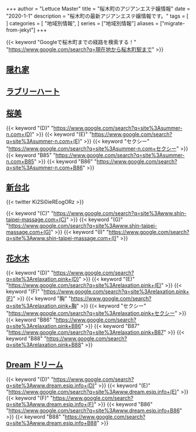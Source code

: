 +++
author = "Lettuce Master"
title = "桜木町のアジアンエステ嬢情報"
date = "2020-1-1"
description = "桜木町の最新アジアンエステ嬢情報です。"
tags = [
]
categories = [
    "地域別情報",
]
series = ["地域別情報"]
aliases = ["migrate-from-jekyl"]
+++

{{< keyword "Googleで桜木町までの経路を検索する！" "https://www.google.com/search?q=現在地から桜木町駅まで" >}}

## [隠れ家](https://jasmine-mizonokuti.xyz/)


## [ラブリーハート](http://biraku.este88.com/)


## [桜美](http://summer-n.com/rrr/)
{{< keyword "(D)" "https://www.google.com/search?q=site%3Asummer-n.com+(D)" >}} {{< keyword "(E)" "https://www.google.com/search?q=site%3Asummer-n.com+(E)" >}} {{< keyword "セクシー" "https://www.google.com/search?q=site%3Asummer-n.com+セクシー" >}} {{< keyword "B85" "https://www.google.com/search?q=site%3Asummer-n.com+B85" >}} {{< keyword "B86" "https://www.google.com/search?q=site%3Asummer-n.com+B86" >}} 

## [新台北](https://www.shin-taipei-massage.com/)


{{< twitter Ki2Si0ieREogORz >}}

{{< keyword "(C)" "https://www.google.com/search?q=site%3Awww.shin-taipei-massage.com+(C)" >}} {{< keyword "(G)" "https://www.google.com/search?q=site%3Awww.shin-taipei-massage.com+(G)" >}} {{< keyword "(I)" "https://www.google.com/search?q=site%3Awww.shin-taipei-massage.com+(I)" >}} 

## [花水木](http://relaxation.pink/)
{{< keyword "(D)" "https://www.google.com/search?q=site%3Arelaxation.pink+(D)" >}} {{< keyword "(E)" "https://www.google.com/search?q=site%3Arelaxation.pink+(E)" >}} {{< keyword "(F)" "https://www.google.com/search?q=site%3Arelaxation.pink+(F)" >}} {{< keyword "胸" "https://www.google.com/search?q=site%3Arelaxation.pink+胸" >}} {{< keyword "セクシー" "https://www.google.com/search?q=site%3Arelaxation.pink+セクシー" >}} {{< keyword "B86" "https://www.google.com/search?q=site%3Arelaxation.pink+B86" >}} {{< keyword "B87" "https://www.google.com/search?q=site%3Arelaxation.pink+B87" >}} {{< keyword "B88" "https://www.google.com/search?q=site%3Arelaxation.pink+B88" >}} 

## [Dream ドリーム](http://www.dream.esjp.info/)
{{< keyword "(D)" "https://www.google.com/search?q=site%3Awww.dream.esjp.info+(D)" >}} {{< keyword "(E)" "https://www.google.com/search?q=site%3Awww.dream.esjp.info+(E)" >}} {{< keyword "(F)" "https://www.google.com/search?q=site%3Awww.dream.esjp.info+(F)" >}} {{< keyword "B86" "https://www.google.com/search?q=site%3Awww.dream.esjp.info+B86" >}} {{< keyword "B88" "https://www.google.com/search?q=site%3Awww.dream.esjp.info+B88" >}} 

